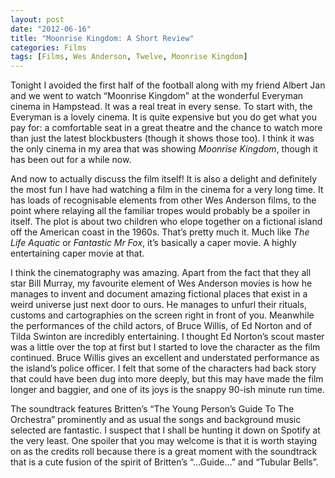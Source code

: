 ```yaml
---
layout: post
date: "2012-06-16"
title: "Moonrise Kingdom: A Short Review"
categories: Films
tags: [Films, Wes Anderson, Twelve, Moonrise Kingdom]
---
```


Tonight I avoided the first half of the football along with my friend Albert Jan and we went to watch “Moonrise Kingdom” at the wonderful Everyman cinema in Hampstead. It was a real treat in every sense. To start with, the Everyman is a lovely cinema. It is quite expensive but you do get what you pay for: a comfortable seat in a great theatre and the chance to watch more than just the latest blockbusters (though it shows those too). I think it was the only cinema in my area that was showing _Moonrise Kingdom_, though it has been out for a while now.

And now to actually discuss the film itself! It is also a delight and definitely the most fun I have had watching a film in the cinema for a very long time. It has loads of recognisable elements from other Wes Anderson films, to the point where relaying all the familiar tropes would probably be a spoiler in itself. The plot is about two children who elope together on a fictional island off the American coast in the 1960s. That’s pretty much it. Much like _The Life Aquatic_ or _Fantastic Mr Fox_, it’s basically a caper movie. A highly entertaining caper movie at that.

I think the cinematography was amazing. Apart from the fact that they all star Bill Murray, my favourite element of Wes Anderson movies is how he manages to invent and document amazing fictional places that exist in a weird universe just next door to ours. He manages to unfurl their rituals, customs and cartographies on the screen right in front of you. Meanwhile the performances of the child actors, of Bruce Willis, of Ed Norton and of Tilda Swinton are incredibly entertaining. I thought Ed Norton’s scout master was a little over the top at first but I started to love the character as the film continued. Bruce Willis gives an excellent and understated performance as the island’s police officer. I felt that some of the characters had back story that could have been dug into more deeply, but this may have made the film longer and baggier, and one of its joys is the snappy 90-ish minute run time.

The soundtrack features Britten’s “The Young Person’s Guide To The Orchestra” prominently and as usual the songs and background music selected are fantastic. I suspect that I shall be hunting it down on Spotify at the very least. One spoiler that you may welcome is that it is worth staying on as the credits roll because there is a great moment with the soundtrack that is a cute fusion of the spirit of Britten’s “…Guide…” and “Tubular Bells”.
